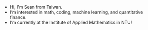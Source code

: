 - Hi, I'm Sean from Taiwan.
- I’m interested in math, coding, machine learning, and quantitative finance.
- I’m currently at the Institute of Applied Mathematics in NTU!

<!---
SeanChenTaipei/SeanChenTaipei is a ✨ special ✨ repository because its `README.md` (this file) appears on your GitHub profile.
You can click the Preview link to take a look at your changes.
--->
